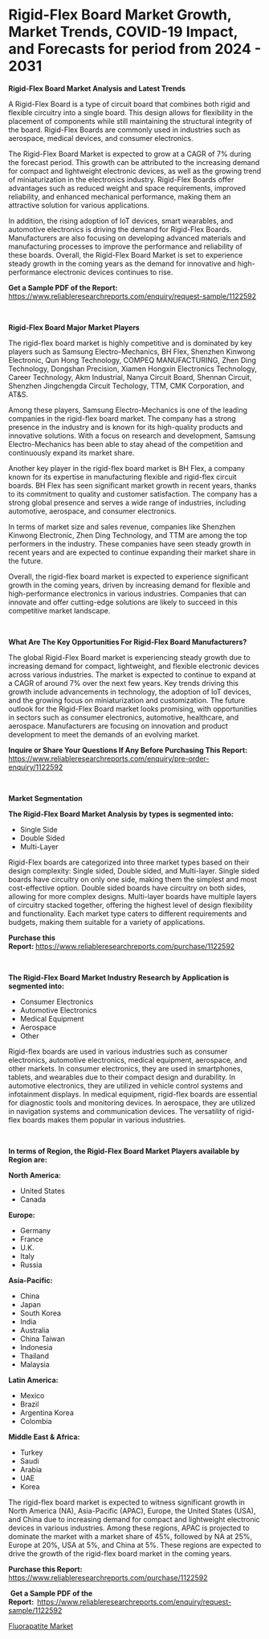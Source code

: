 <p><h1>Rigid-Flex Board Market Growth, Market Trends, COVID-19 Impact, and Forecasts for period from 2024 - 2031</h1></p><p><strong>Rigid-Flex Board Market Analysis and Latest Trends</strong></p>
<p><p>A Rigid-Flex Board is a type of circuit board that combines both rigid and flexible circuitry into a single board. This design allows for flexibility in the placement of components while still maintaining the structural integrity of the board. Rigid-Flex Boards are commonly used in industries such as aerospace, medical devices, and consumer electronics.</p><p>The Rigid-Flex Board Market is expected to grow at a CAGR of 7% during the forecast period. This growth can be attributed to the increasing demand for compact and lightweight electronic devices, as well as the growing trend of miniaturization in the electronics industry. Rigid-Flex Boards offer advantages such as reduced weight and space requirements, improved reliability, and enhanced mechanical performance, making them an attractive solution for various applications.</p><p>In addition, the rising adoption of IoT devices, smart wearables, and automotive electronics is driving the demand for Rigid-Flex Boards. Manufacturers are also focusing on developing advanced materials and manufacturing processes to improve the performance and reliability of these boards. Overall, the Rigid-Flex Board Market is set to experience steady growth in the coming years as the demand for innovative and high-performance electronic devices continues to rise.</p></p>
<p><strong>Get a Sample PDF of the Report:&nbsp;</strong> <a href="https://www.reliableresearchreports.com/enquiry/request-sample/1122592">https://www.reliableresearchreports.com/enquiry/request-sample/1122592</a></p>
<p>&nbsp;</p>
<p><strong>Rigid-Flex Board Major Market Players</strong></p>
<p><p>The rigid-flex board market is highly competitive and is dominated by key players such as Samsung Electro-Mechanics, BH Flex, Shenzhen Kinwong Electronic, Qun Hong Technology, COMPEQ MANUFACTURING, Zhen Ding Technology, Dongshan Precision, Xiamen Hongxin Electronics Technology, Career Technology, Akm Industrial, Nanya Circuit Board, Shennan Circuit, Shenzhen Jingchengda Circuit Techology, TTM, CMK Corporation, and AT&S.</p><p>Among these players, Samsung Electro-Mechanics is one of the leading companies in the rigid-flex board market. The company has a strong presence in the industry and is known for its high-quality products and innovative solutions. With a focus on research and development, Samsung Electro-Mechanics has been able to stay ahead of the competition and continuously expand its market share.</p><p>Another key player in the rigid-flex board market is BH Flex, a company known for its expertise in manufacturing flexible and rigid-flex circuit boards. BH Flex has seen significant market growth in recent years, thanks to its commitment to quality and customer satisfaction. The company has a strong global presence and serves a wide range of industries, including automotive, aerospace, and consumer electronics.</p><p>In terms of market size and sales revenue, companies like Shenzhen Kinwong Electronic, Zhen Ding Technology, and TTM are among the top performers in the industry. These companies have seen steady growth in recent years and are expected to continue expanding their market share in the future.</p><p>Overall, the rigid-flex board market is expected to experience significant growth in the coming years, driven by increasing demand for flexible and high-performance electronics in various industries. Companies that can innovate and offer cutting-edge solutions are likely to succeed in this competitive market landscape.</p></p>
<p>&nbsp;</p>
<p><strong>What Are The Key Opportunities For Rigid-Flex Board Manufacturers?</strong></p>
<p><p>The global Rigid-Flex Board market is experiencing steady growth due to increasing demand for compact, lightweight, and flexible electronic devices across various industries. The market is expected to continue to expand at a CAGR of around 7% over the next few years. Key trends driving this growth include advancements in technology, the adoption of IoT devices, and the growing focus on miniaturization and customization. The future outlook for the Rigid-Flex Board market looks promising, with opportunities in sectors such as consumer electronics, automotive, healthcare, and aerospace. Manufacturers are focusing on innovation and product development to meet the demands of an evolving market.</p></p>
<p><strong>Inquire or Share Your Questions If Any Before Purchasing This Report:</strong> <a href="https://www.reliableresearchreports.com/enquiry/pre-order-enquiry/1122592">https://www.reliableresearchreports.com/enquiry/pre-order-enquiry/1122592</a></p>
<p>&nbsp;</p>
<p><strong>Market Segmentation</strong></p>
<p><strong>The Rigid-Flex Board Market Analysis by types is segmented into:</strong></p>
<p><ul><li>Single Side</li><li>Double Sided</li><li>Multi-Layer</li></ul></p>
<p><p>Rigid-Flex boards are categorized into three market types based on their design complexity: Single sided, Double sided, and Multi-layer. Single sided boards have circuitry on only one side, making them the simplest and most cost-effective option. Double sided boards have circuitry on both sides, allowing for more complex designs. Multi-layer boards have multiple layers of circuitry stacked together, offering the highest level of design flexibility and functionality. Each market type caters to different requirements and budgets, making them suitable for a variety of applications.</p></p>
<p><strong>Purchase this Report:&nbsp;</strong><a href="https://www.reliableresearchreports.com/purchase/1122592">https://www.reliableresearchreports.com/purchase/1122592</a></p>
<p>&nbsp;</p>
<p><strong>The Rigid-Flex Board Market Industry Research by Application is segmented into:</strong></p>
<p><ul><li>Consumer Electronics</li><li>Automotive Electronics</li><li>Medical Equipment</li><li>Aerospace</li><li>Other</li></ul></p>
<p><p>Rigid-flex boards are used in various industries such as consumer electronics, automotive electronics, medical equipment, aerospace, and other markets. In consumer electronics, they are used in smartphones, tablets, and wearables due to their compact design and durability. In automotive electronics, they are utilized in vehicle control systems and infotainment displays. In medical equipment, rigid-flex boards are essential for diagnostic tools and monitoring devices. In aerospace, they are utilized in navigation systems and communication devices. The versatility of rigid-flex boards makes them popular in various industries.</p></p>
<p>&nbsp;</p>
<p><strong>In terms of Region, the Rigid-Flex Board Market Players available by Region are:</strong></p>
<p>
    <p> <strong> North America: </strong>
        <ul>
            <li>United States</li>
            <li>Canada</li>
        </ul>
        </p> 
    <p> <strong> Europe: </strong>
        <ul>
            <li>Germany</li>
            <li>France</li>
            <li>U.K.</li>
            <li>Italy</li>
            <li>Russia</li>
        </ul>
        </p> 
    <p> <strong> Asia-Pacific: </strong>
        <ul>
            <li>China</li>
            <li>Japan</li>
            <li>South Korea</li>
            <li>India</li>
            <li>Australia</li>
            <li>China Taiwan</li>
            <li>Indonesia</li>
            <li>Thailand</li>
            <li>Malaysia</li>
        </ul>
        </p> 
    <p> <strong> Latin America: </strong>
        <ul>
            <li>Mexico</li>
            <li>Brazil</li>
            <li>Argentina Korea</li>
            <li>Colombia</li>
        </ul>
        </p> 
    <p> <strong> Middle East & Africa: </strong>
        <ul>
            <li>Turkey</li>
            <li>Saudi</li>
            <li>Arabia</li>
            <li>UAE</li>
            <li>Korea</li>
        </ul>
    </p>
    </p>
<p><p>The rigid-flex board market is expected to witness significant growth in North America (NA), Asia-Pacific (APAC), Europe, the United States (USA), and China due to increasing demand for compact and lightweight electronic devices in various industries. Among these regions, APAC is projected to dominate the market with a market share of 45%, followed by NA at 25%, Europe at 20%, USA at 5%, and China at 5%. These regions are expected to drive the growth of the rigid-flex board market in the coming years.</p></p>
<p><strong>Purchase this Report: </strong><a href="https://www.reliableresearchreports.com/purchase/1122592">https://www.reliableresearchreports.com/purchase/1122592</a></p>
<p>&nbsp;<strong>Get a Sample PDF of the Report:&nbsp;&nbsp;</strong><a href="https://www.reliableresearchreports.com/enquiry/request-sample/1122592">https://www.reliableresearchreports.com/enquiry/request-sample/1122592</a></p>
<p><strong></strong></p>
<p><p><a href="https://artistic-helicopter-ca9.notion.site/Fluorapatite-Market-Growth-Market-Trends-COVID-19-Impact-and-Forecasts-for-period-from-2024-203-5e3dce979629499f95c8af994f956bcf">Fluorapatite Market</a></p></p>